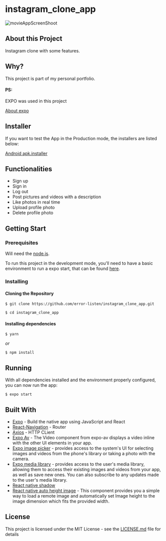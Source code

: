 # instagram_clone_app

![movieAppScreenShoot](https://user-images.githubusercontent.com/50637053/73185363-b3298380-40fc-11ea-9a85-4f4badd206e5.png)

<h2>About this Project</h2>
Instagram clone with some features.

<h2>Why?</h2>
This project is part of my personal portfolio.

<h4>PS:</h4> EXPO was used in this project 

<a href="https://expo.io/">About expo</a>

<h2>Installer</h2>
If you want to test the App in the Production mode, the installers are listed below: 

<a href="https://drive.google.com/file/d/1Rn_cPR3cFUpgazCXCKDp76CRC9RROcDU/view?usp=sharing">Android apk.installer</a>

<h2>Functionalities</h2>
<ul>
  <li>Sign up</li>
  <li>Sign in</li>
  <li>Log out</li>
  <li>Post pictures and videos with a description</li>
  <li>Like photos in real time</li>
  <li>Upload profile photo</li>
  <li>Delete profile photo</li>
</ul>

<h2>Getting Start</h2>

<h3>Prerequisites</h3>

Will need the <a href="https://nodejs.org/en/">node.js</a>.

To run this project in the development mode, you'll need to have a basic environment to run a expo start, that can be found <a href="https://expo.io/learn">here</a>.

<h3>Installing</h4>
<h4>Cloning the Repository</h5>

`$ git clone https://github.com/error-listen/instagram_clone_app.git`

`$ cd instagram_clone_app`

<h4>Installing dependencies</h3>

`$ yarn`

<i>or</i>

`$ npm install`

<h2>Running</h2>
With all dependencies installed and the environment properly configured, you can now run the app:

`$ expo start` 

<h2>Built With</h2>

<ul>
  <li><a href="https://expo.io/">Expo</a> - Build the native app using JavaScript and React</li>
  <li><a href="https://reactnavigation.org/docs/en/getting-started.html">React-Navigation</a> - Router</li>
  <li><a href="https://github.com/axios/axios">Axios</a> - HTTP CLient</li>
  <li><a href="https://docs.expo.io/versions/latest/sdk/av/">Expo Av</a> - The Video component from expo-av displays a video inline with the other UI elements in your app.</li>
  <li><a href="https://docs.expo.io/versions/latest/sdk/imagepicker/">Expo image picker</a> - provides access to the system's UI for selecting images and videos from the phone's library or taking a photo with the camera.
</li>
  <li><a href="https://docs.expo.io/versions/latest/sdk/media-library/">Expo media library</a> - provides access to the user's media library, allowing them to access their existing images and videos from your app, as well as save new ones. You can also subscribe to any updates made to the user's media library.
</li>
   <li><a href="https://www.npmjs.com/package/react-native-shadow">React native shadow</a></li>
  <li><a href="https://www.npmjs.com/package/react-native-auto-height-image">React native auto height image</a> - This component provides you a simple way to load a remote image and automatically set Image height to the image dimension which fits the provided width.
</li>
</ul>

<h2>License</h2>

This project is licensed under the MIT License - see the <a href="https://github.com/error-listen/instagram_clone_app/blob/master/LICENSE">LICENSE.md</a> file for details

